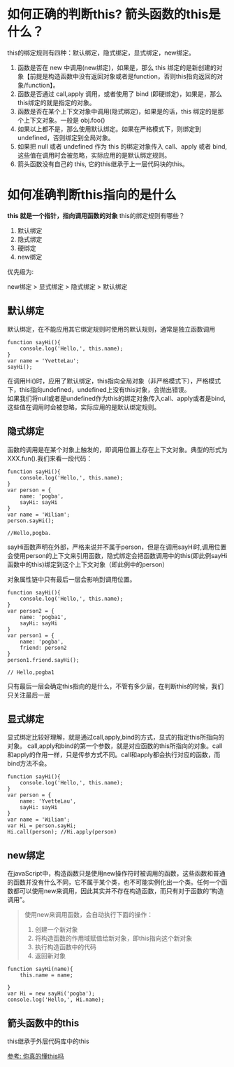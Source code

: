# 如何正确的判断this? 箭头函数的this是什么？
this的绑定规则有四种：默认绑定，隐式绑定，显式绑定，new绑定。

1. 函数是否在 new 中调用(new绑定)，如果是，那么 this 绑定的是新创建的对象【前提是构造函数中没有返回对象或者是function，否则this指向返回的对象/function】。
2. 函数是否通过 call,apply 调用，或者使用了 bind (即硬绑定)，如果是，那么this绑定的就是指定的对象。
3. 函数是否在某个上下文对象中调用(隐式绑定)，如果是的话，this 绑定的是那个上下文对象。一般是 obj.foo()
4. 如果以上都不是，那么使用默认绑定。如果在严格模式下，则绑定到 undefined，否则绑定到全局对象。
5. 如果把 null 或者 undefined 作为 this 的绑定对象传入 call、apply 或者 bind, 这些值在调用时会被忽略，实际应用的是默认绑定规则。
6. 箭头函数没有自己的 this, 它的this继承于上一层代码块的this。

# 如何准确判断this指向的是什么
**this 就是一个指针，指向调用函数的对象**
this的绑定规则有哪些？

1. 默认绑定
2. 隐式绑定
3. 硬绑定
4. new绑定

优先级为:

new绑定 > 显式绑定 > 隐式绑定 > 默认绑定


## 默认绑定
默认绑定，在不能应用其它绑定规则时使用的默认规则，通常是独立函数调用
```
function sayHi(){
    console.log('Hello,', this.name);
}
var name = 'YvetteLau';
sayHi();
```
在调用Hi()时，应用了默认绑定，this指向全局对象（非严格模式下），严格模式下，this指向undefined，undefined上没有this对象，会抛出错误。  
如果我们将null或者是undefined作为this的绑定对象传入call、apply或者是bind,这些值在调用时会被忽略，实际应用的是默认绑定规则。

## 隐式绑定
函数的调用是在某个对象上触发的，即调用位置上存在上下文对象。典型的形式为 XXX.fun().我们来看一段代码：
```
function sayHi(){
    console.log('Hello,', this.name);
}
var person = {
    name: 'pogba',
    sayHi: sayHi
}
var name = 'Wiliam';
person.sayHi();

//Hello,pogba.
```
sayHi函数声明在外部，严格来说并不属于person，但是在调用sayHi时,调用位置会使用person的上下文来引用函数，隐式绑定会把函数调用中的this(即此例sayHi函数中的this)绑定到这个上下文对象（即此例中的person）  

对象属性链中只有最后一层会影响到调用位置。
```
function sayHi(){
    console.log('Hello,', this.name);
}
var person2 = {
    name: 'pogba1',
    sayHi: sayHi
}
var person1 = {
    name: 'pogba',
    friend: person2
}
person1.friend.sayHi();

// Hello,pogba1
```
只有最后一层会确定this指向的是什么，不管有多少层，在判断this的时候，我们只关注最后一层

## 显式绑定
显式绑定比较好理解，就是通过call,apply,bind的方式，显式的指定this所指向的对象。
call,apply和bind的第一个参数，就是对应函数的this所指向的对象。call和apply的作用一样，只是传参方式不同。call和apply都会执行对应的函数，而bind方法不会。

```
function sayHi(){
    console.log('Hello,', this.name);
}
var person = {
    name: 'YvetteLau',
    sayHi: sayHi
}
var name = 'Wiliam';
var Hi = person.sayHi;
Hi.call(person); //Hi.apply(person)
```

## new绑定
在javaScript中，构造函数只是使用new操作符时被调用的函数，这些函数和普通的函数并没有什么不同，它不属于某个类，也不可能实例化出一个类。任何一个函数都可以使用new来调用，因此其实并不存在构造函数，而只有对于函数的“构造调用”。

> 使用new来调用函数，会自动执行下面的操作：
> 1. 创建一个新对象
> 2. 将构造函数的作用域赋值给新对象，即this指向这个新对象
> 3. 执行构造函数中的代码
> 4. 返回新对象

```
function sayHi(name){
    this.name = name;
	
}
var Hi = new sayHi('pogba');
console.log('Hello,', Hi.name);
```

## 箭头函数中的this
this继承于外层代码库中的this


[参考: 你真的懂this吗](https://github.com/YvetteLau/Blog/issues/6)
